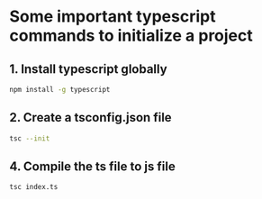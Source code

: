 # Some important typescript commands to initialize a project

## 1. Install typescript globally

```bash
npm install -g typescript
```

## 2. Create a tsconfig.json file

```bash
tsc --init
```

## 4. Compile the ts file to js file

```bash
tsc index.ts
```
